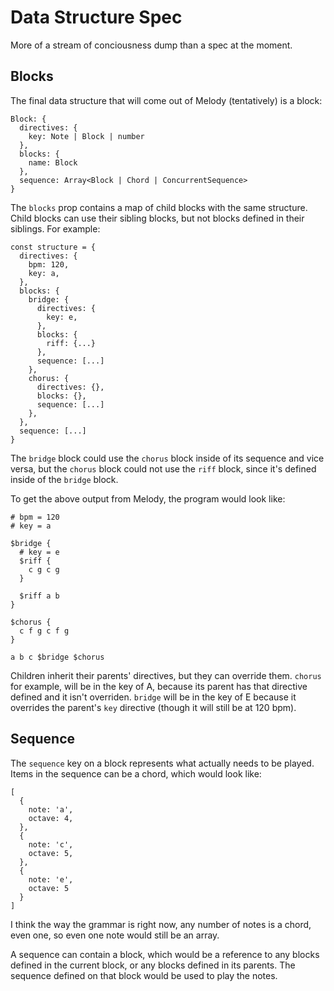 # Data Structure Spec
More of a stream of conciousness dump than a spec at the moment.

## Blocks
The final data structure that will come out of Melody (tentatively) is a block:

```
Block: {
  directives: {
    key: Note | Block | number
  },
  blocks: {
    name: Block
  },
  sequence: Array<Block | Chord | ConcurrentSequence>
}

```

The `blocks` prop contains a map of child blocks with the same structure.
Child blocks can use their sibling blocks, but not blocks defined in their siblings.
For example: 

```
const structure = {
  directives: {
    bpm: 120,
    key: a,
  },
  blocks: {
    bridge: {
      directives: {
        key: e,
      },
      blocks: {
        riff: {...}
      },
      sequence: [...]
    },
    chorus: {
      directives: {},
      blocks: {},
      sequence: [...]
    },
  },
  sequence: [...]
}
```
The `bridge` block could use the `chorus` block inside of its sequence and
vice versa, but the `chorus` block could not use the `riff` block, since it's
defined inside of the `bridge` block.

To get the above output from Melody, the program would look like: 

```
# bpm = 120
# key = a

$bridge {
  # key = e
  $riff {
    c g c g 
  }

  $riff a b
}

$chorus {
  c f g c f g
}

a b c $bridge $chorus
```

Children inherit their parents' directives, but they can override them.
`chorus` for example, will be in the key of A, because its parent has that
directive defined and it isn't overriden. `bridge` will be in the key of E
because it overrides the parent's `key` directive (though it will still be at 
120 bpm).

## Sequence
The `sequence` key on a block represents what actually needs to be played.
Items in the sequence can be a chord, which would look like:

```
[
  {
    note: 'a',
    octave: 4,
  },
  {
    note: 'c',
    octave: 5,
  },
  {
    note: 'e',
    octave: 5
  }
]
```

I think the way the grammar is right now, any number of notes is a chord, even
one, so even one note would still be an array.

A sequence can contain a block, which would be a reference to any blocks defined
in the current block, or any blocks defined in its parents. The sequence
defined on that block would be used to play the notes.